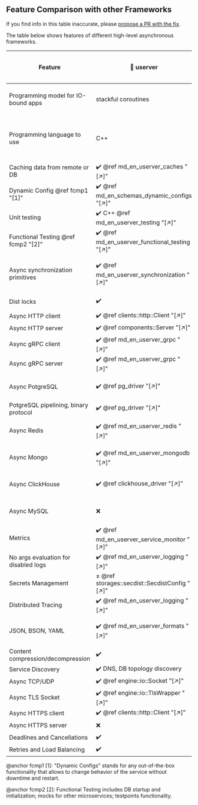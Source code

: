 ## Feature Comparison with other Frameworks

If you find info in this table inaccurate, please [propose a PR with the fix][userver-docs-pr].

The table below shows features of different high-level asynchronous frameworks.

| Feature                           | 🐙 userver                                     | go-micro  4.7.0        | dapr 1.5.3                     | actix 0.13.0 + tokio 1.19.2 | drogon  1.7.5              |
|-----------------------------------|------------------------------------------------|-------------------------|-------------------------------|------------------------|----------------------------------|
| Programming model for IO-bound apps | stackful coroutines                            | stackful coroutines     | actors                        | stackless coroutines | callbacks / stackless coroutines |
| Programming language to use       | С++                                            | Go-lang                 | Python, JS, .Net, PHP, Java, Go | Rust                 | C++                              |
| Caching data from remote or DB    | ✔️ @ref md_en_userver_caches "[↗]"            | ❌                      | ❌                            | ❌                    | ❌                              |
| Dynamic Config @ref fcmp1 "[1]"   | ✔️ @ref md_en_schemas_dynamic_configs "[↗]"   | ✔️ [[↗]][gom-features]  | ❌                            | ❌                   | ❌                              |
| Unit testing                      | ✔️ C++ @ref md_en_userver_testing "[↗]"       | ✔️ via Go-lang          | ✔️ PHP [[↗]][dapr-testig]    | ✔️                    | ✔️ [[↗]][drog-testig]           |
| Functional Testing @ref fcmp2 "[2]" | ✔️ @ref md_en_userver_functional_testing "[↗]" | ❌     | ❌ [[↗]][dapr-testig]        | ❌ [[↗]][actix-test] | ❌ [[↗]][drog-testig]          |
| Async synchronization primitives  | ✔️ @ref md_en_userver_synchronization "[↗]"   | ✔️ via Go-lang          | ❌ [forces turn based access][dapr-actors]  | ✔️ [[↗]][tokio-sync] | ❌               |
| Dist locks                        | ✔️                                             | ✔️ [[↗]][gom-features] | ❌ [[↗]][dapr-distlock]       | ± third-party libs    | ❌                             |
| Async HTTP client                 | ✔️ @ref clients::http::Client "[↗]"           | ✔️                      | ✔️                            | ✔️                     | ✔️ [[↗]][drog-http-client]   |
| Async HTTP server                 | ✔️ @ref components::Server "[↗]"              | ✔️                      | ✔️                            | ✔️                     | ✔️                             |
| Async gRPC client                 | ✔️ @ref md_en_userver_grpc "[↗]"              | ✔️                      | ✔️                            | ± third-party libs     | ❌                            |
| Async gRPC server                 | ✔️ @ref md_en_userver_grpc "[↗]"              | ✔️                      | ✔️                            | ± third-party libs     | ❌                            |
| Async PotgreSQL                   | ✔️ @ref pg_driver "[↗]"                       | ✔️ third-party driver   | ✔️ [[↗]][dapr-postgre]       | ❌ [manual offloading][acti-db] | ✔️ [[↗]][drog-db]    |
| PotgreSQL pipelining, binary protocol | ✔️ @ref pg_driver "[↗]"                   | ❌                      | ❌                            | ± third-party libs     | ❌                            |
| Async Redis                       | ✔️ @ref md_en_userver_redis "[↗]"             | ✔️ third-party driver   | ✔️ [[↗]][dapr-redis]         | ± third-party libs      | ✔️ [[↗]][drog-redis]         |
| Async Mongo                       | ✔️ @ref md_en_userver_mongodb "[↗]"           | ✔️ third-party driver   | ✔️ [[↗]][dapr-mongo]         | ❌ [manual offloading][acti-db] | ❌ [[↗]][drog-db]    |
| Async ClickHouse                  | ✔️ @ref clickhouse_driver "[↗]"               | ✔️ third-party driver   | ❌                            | ± third-party libs      | ❌ [[↗]][drog-db]            |
| Async MySQL                       | ❌                                             | ✔️ third-party driver   | ✔️ [[↗]][dapr-mysql]         | ❌ [[↗]][acti-db]      | ✔️ [[↗]][drog-db]            |
| Metrics                           | ✔️ @ref md_en_userver_service_monitor "[↗]"   | ✔️ third-party driver   | ✔️ [[↗]][dapr-configs]       | ❌                      | ❌                            |
| No args evaluation for disabled logs | ✔️ @ref md_en_userver_logging "[↗]"        | ❌                      | ❌                            | ± third-party libs       | ❌                           |
| Secrets Management                | ± @ref storages::secdist::SecdistConfig "[↗]"  | ❓                      | ✔️                            | ❓                      | ❓                          |
| Distributed Tracing               | ✔️ @ref md_en_userver_logging "[↗]"           | ❓                      | ✔️ [[↗]][dapr-configs]       | ± third-party libs       | ❌                           |
| JSON, BSON, YAML                  | ✔️ @ref md_en_userver_formats "[↗]"           | ± third-party libs       | ± third-party libs            | ± third-party libs       | ± only JSON                  |
| Content compression/decompression | ✔️                                             | ✔️                      | ❓                            | ✔️                      | ✔️                          | 
| Service Discovery                 | ✔️ DNS, DB topology discovery                  | ✔️ [[↗]][gom-features]  | ❓                            | ❓                      | ❓                          |
| Async TCP/UDP                     | ✔️ @ref engine::io::Socket "[↗]"              | ✔️                      | ❓                            | ✔️ [[↗]][tokio-net]     | ❌                           |
| Async TLS Socket                  | ✔️ @ref engine::io::TlsWrapper "[↗]"          | ✔️                      | ❓                            | ± third-party libs       | ❌                           |
| Async HTTPS client                | ✔️ @ref clients::http::Client "[↗]"           | ✔️                      | ❓                            | ✔️                      | ❓                          |
| Async HTTPS server                | ❌                                             | ❓                      | ❓                            | ✔️                      | ❓                          |
| Deadlines and Cancellations       | ✔️                                             | ❓                      | ❓                            | ❓                      | ± [[↗]][drog-timeout]      |
| Retries and Load Balancing        | ✔️                                             | ✔️ [[↗]][gom-features] | ✔️                            | ❓                      |❓                          |


[userver-docs-pr]: https://github.com/userver-framework/userver/blob/develop/scripts/docs/en/userver/
[gom-features]: https://github.com/asim/go-micro#features
[dapr-configs]: https://docs.dapr.io/operations/configuration/configuration-overview/
[dapr-testig]: https://docs.dapr.io/developing-applications/sdks/php/php-app/php-unit-testing/
[dapr-actors]: https://docs.dapr.io/developing-applications/building-blocks/actors/actors-overview/
[dapr-mongo]: https://docs.dapr.io/reference/components-reference/supported-state-stores/setup-mongodb/
[dapr-redis]: https://docs.dapr.io/reference/components-reference/supported-state-stores/setup-redis/
[dapr-postgre]: https://docs.dapr.io/reference/components-reference/supported-state-stores/setup-postgresql/
[dapr-mysql]: https://docs.dapr.io/reference/components-reference/supported-state-stores/setup-mysql/
[dapr-distlock]: https://github.com/dapr/dapr/issues/3549
[actix-test]: https://actix.rs/docs/testing/
[acti-db]: https://actix.rs/docs/databases/
[drog-testig]: https://drogon.docsforge.com/master/testing-framework/
[drog-http-client]: https://drogon.docsforge.com/master/api/drogon/HttpClient/
[drog-db]: https://drogon.docsforge.com/master/database-general/
[drog-redis]: https://drogon.docsforge.com/master/redis/
[drog-timeout]: https://drogon.docsforge.com/master/session/
[tokio-sync]: https://docs.rs/tokio/0.2.18/tokio/sync/index.html
[tokio-net]: https://docs.rs/tokio/0.1.22/tokio/net/index.html

@anchor fcmp1 [1]: "Dynamic Configs" stands for any out-of-the-box functionality
that allows to change behavior of the service without downtime and restart.

@anchor fcmp2 [2]: Functional Testing includes DB startup and initialization; mocks for other
microservices; testpoints functionality.
